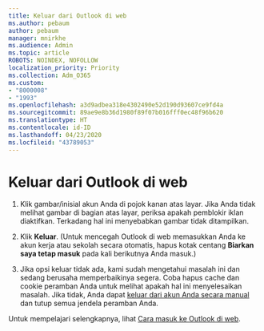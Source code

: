 ```yaml
---
title: Keluar dari Outlook di web
ms.author: pebaum
author: pebaum
manager: mnirkhe
ms.audience: Admin
ms.topic: article
ROBOTS: NOINDEX, NOFOLLOW
localization_priority: Priority
ms.collection: Adm_O365
ms.custom:
- "8000008"
- "1993"
ms.openlocfilehash: a3d9adbea318e4302490e52d190d93607ce9fd4a
ms.sourcegitcommit: 89ae9e8b36d1980f89f07b016fff0ec48f96b620
ms.translationtype: HT
ms.contentlocale: id-ID
ms.lasthandoff: 04/23/2020
ms.locfileid: "43789053"
---
```

# <a name="sign-out-of-outlook-on-the-web"></a>Keluar dari Outlook di web

1. Klik gambar/inisial akun Anda di pojok kanan atas layar. Jika Anda tidak melihat gambar di bagian atas layar, periksa apakah pemblokir iklan diaktifkan. Terkadang hal ini menyebabkan gambar tidak ditampilkan.

2. Klik **Keluar**. (Untuk mencegah Outlook di web memasukkan Anda ke akun kerja atau sekolah secara otomatis, hapus kotak centang **Biarkan saya tetap masuk** pada kali berikutnya Anda masuk.)

3. Jika opsi keluar tidak ada, kami sudah mengetahui masalah ini dan sedang berusaha memperbaikinya segera.  Coba hapus cache dan cookie peramban Anda untuk melihat apakah hal ini menyelesaikan masalah.  Jika tidak, Anda dapat [keluar dari akun Anda secara manual](https://login.live.com/logout.srf) dan tutup semua jendela peramban Anda.

Untuk mempelajari selengkapnya, lihat [Cara masuk ke Outlook di web](https://support.office.com/article/how-to-sign-in-to-outlook-on-the-web-763fab4d-0138-4814-b450-37fc286bcb79).

